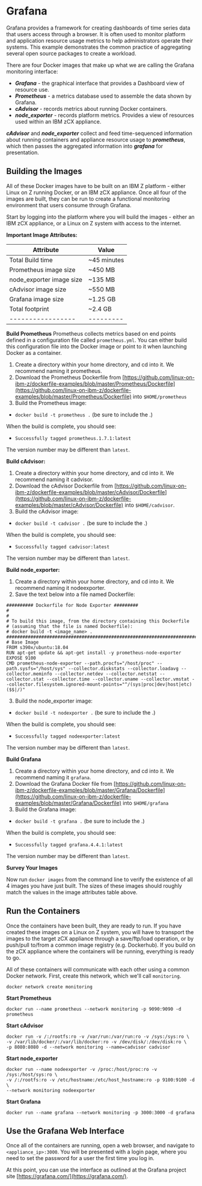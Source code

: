 # Grafana
Grafana provides a framework for creating dashboards of time series data that users
access through a browser.  It is often used to monitor platform and application
resource usage metrics to help administrators operate their systems.  This example
demonstrates the common practice of aggregating several open source packages to
create a workload.

There are four Docker images that make up what we are calling the Grafana monitoring
interface:

- _**Grafana**_ - the graphical interface that provides a Dashboard view of resource
  use.
- _**Prometheus**_ - a metrics database used to assemble the data shown by Grafana.
- _**cAdvisor**_ - records metrics about running Docker containers.
- _**node_exporter**_ - records platform metrics.  Provides a view of resources
  used within an IBM zCX appliance.

_**cAdvisor**_ and _**node_exporter**_ collect and feed time-sequenced information
about running containers and appliance resource usage to _**prometheus**_, which then
passes the aggregated information into _**grafana**_ for presentation.

## Building the Images

All of these Docker images have to be built on an IBM Z platform - either Linux on
Z running Docker, or an IBM zCX appliance.  Once all four of the images are built,
they can be run to create a functional monitoring environment that users consume
through Grafana.

Start by logging into the platform where you will build the images - either an IBM
zCX appliance, or a Linux on Z system with access to the internet.

**Important Image Attributes:**

| Attribute     | Value        |
|---------------|--------------|
| Total Build time | ~45 minutes |
| Prometheus image size | ~450 MB |
| node_exporter image size | ~135 MB |
| cAdvisor image size | ~550 MB |
| Grafana image size | ~1.25 GB |
| Total footprint | ~2.4 GB |
|-----------------|---------|

**Build Prometheus**
Prometheus collects metrics based on end points defined in a configuration file
called ```prometheus.yml```. You can either build this configuration file into
the Docker image or point to it when launching Docker as a container.

1. Create a directory within your home directory, and cd into it. We recommend
naming it prometheus.
2. Download the Prometheus Dockerfile from
[https://github.com/linux-on-ibm-z/dockerfile-examples/blob/master/Prometheus/Dockerfile](https://github.com/linux-on-ibm-z/dockerfile-examples/blob/master/Prometheus/Dockerfile)
into ```$HOME/prometheus```
3. Build the Prometheus image:
- ```docker build -t prometheus .``` (be sure to include the .)

When the build is complete, you should see:
- ```Successfully tagged prometheus.1.7.1:latest```

The version number may be different than ```latest```.

**Build cAdvisor:**
1. Create a directory within your home directory, and cd into it. We recommend naming
   it cadvisor.
2. Download the cAdvisor Dockerfile from
[https://github.com/linux-on-ibm-z/dockerfile-examples/blob/master/cAdvisor/Dockerfile](https://github.com/linux-on-ibm-z/dockerfile-examples/blob/master/cAdvisor/Dockerfile)
into ```$HOME/cadvisor```.
3. Build the cAdvisor image:
- ```docker build -t cadvisor .``` (be sure to include the .)

When the build is complete, you should see:
- ```Successfully tagged cadvisor:latest```

The version number may be different than ```latest```.

**Build node_exporter:**
1. Create a directory within your home directory, and cd into it. We recommend naming
   it nodeexporter.
2. Save the text below into a file named Dockerfile:
```
########## Dockerfile for Node Exporter #########
#
#
# To build this image, from the directory containing this Dockerfile
# (assuming that the file is named Dockerfile):
# docker build -t <image_name> .
#########################################################################################################
# Base Image
FROM s390x/ubuntu:18.04
RUN apt-get update && apt-get install -y prometheus-node-exporter
EXPOSE 9100
CMD prometheus-node-exporter --path.procfs="/host/proc" --path.sysfs="/host/sys" --collector.diskstats --collector.loadavg --collector.meminfo --collector.netdev --collector.netstat --collector.stat --collector.time --collector.uname --collector.vmstat --collector.filesystem.ignored-mount-points="^/(sys|proc|dev|host|etc)($$|/)"
```
3. Build the node_exporter image:
- ```docker build -t nodexporter .``` (be sure to include the .)

When the build is complete, you should see:
- ```Successfully tagged nodeexporter:latest```

The version number may be different than ```latest```.

**Build Grafana**
1. Create a directory within your home directory, and cd into it. We recommend
naming it ```grafana```.
2. Download the Grafana Docker file from
[https://github.com/linux-on-ibm-z/dockerfile-examples/blob/master/Grafana/Dockerfile](https://github.com/linux-on-ibm-z/dockerfile-examples/blob/master/Grafana/Dockerfile)
into ```$HOME/grafana```
3. Build the Grafana image:
- ```docker build -t grafana .``` (be sure to include the .)

When the build is complete, you should see:
- ```Successfully tagged grafana.4.4.1:latest```

The version number may be different than ```latest```.

**Survey Your Images**

Now run ```docker images``` from the command line to verify the existence of all 4
images you have just built.  The sizes of these images should roughly match the
values in the image attributes table above.

## Run the Containers
Once the containers have been built, they are ready to run.  If you have created
these images on a Linux on Z system, you will have to transport the images to the
target zCX appliance through a save/ftp/load operation, or by push/pull to/from
a common image registry (e.g. Dockerhub).  If you build on the zCX appliance where
the containers will be running, everything is ready to go.

All of these containers will communicate with each other using a common Docker
network.  First, create this network, which we'll call ```monitoring```.

```
docker network create monitoring
```

**Start Prometheus**

```
docker run --name prometheus --network monitoring -p 9090:9090 -d prometheus
```

**Start cAdvisor**

```
docker run -v /:/rootfs:ro -v /var/run:/var/run:ro -v /sys:/sys:ro \
-v /var/lib/docker/:/var/lib/docker:ro -v /dev/disk/:/dev/disk:ro \
-p 8080:8080 -d --network monitoring --name=cadvisor cadvisor
```

**Start node_exporter**

```
docker run --name nodeexporter -v /proc:/host/proc:ro -v /sys:/host/sys:ro \
-v /:/rootfs:ro -v /etc/hostname:/etc/host_hostname:ro -p 9100:9100 -d \
--network monitoring nodeexporter
```

**Start Grafana**

```
docker run --name grafana --network monitoring -p 3000:3000 -d grafana
```

## Use the Grafana Web Interface
Once all of the containers are running, open a web browser, and navigate
to ```<appliance_ip>:3000```.  You will be presented with a login page, where you
need to set the password for a user the first time you log in.

At this point, you can use the interface as outlined at the Grafana project site
[https://grafana.com/](https://grafana.com/).
